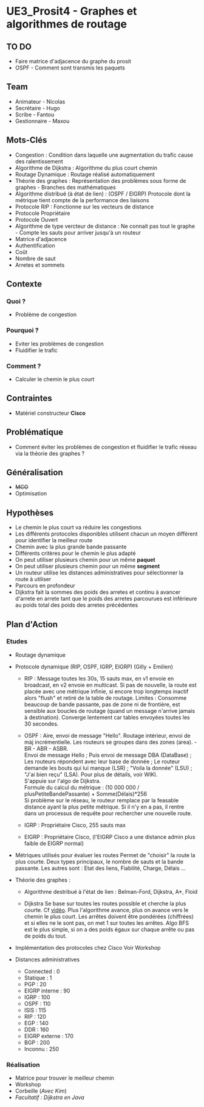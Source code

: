 # UE3_Prosit4 - Graphes et algorithmes de routage

## TO DO
  * Faire matrice d'adjacence du graphe du prosit
  * OSPF - Comment sont transmis les paquets

## Team
 * Animateur - Nicolas
 * Secrétaire - Hugo
 * Scribe - Fantou
 * Gestionnaire - Maxou

## Mots-Clés
 * Congestion : Condition dans laquelle une augmentation du trafic cause des ralentissement
 * Algorithme de Dijkstra : Algorithme du plus court chemin
 * Routage Dynamique : Routage réalisé automatiquement
 * Théorie des graphes : Représentation des problèmes sous forme de graphes - Branches des mathématiques
 * Algorithme distribué (à état de lien) : (OSPF / EIGRP) Protocole dont la métrique tient compte de la performance des liaisons
 * Protocole RIP : Fonctionne sur les vecteurs de distance
 * Protocole Propriétaire
 * Protocole Ouvert
 * Algorithme de type vercteur de distance : Ne connait pas tout le graphe - Compte les sauts pour arriver jusqu'à un routeur
 * Matrice d'adjacence
 * Authentification
 * Coût
 * Nombre de saut
 * Arretes et sommets

## Contexte
### Quoi ?
 * Problème de congestion

### Pourquoi ?
 * Eviter les problèmes de congestion
 * Fluidifier le trafic

### Comment ?
 * Calculer le chemin le plus court

## Contraintes
 * Matériel constructeur **Cisco**

## Problématique
 * Comment éviter les problèmes de congestion et fluidifier le trafic réseau via la théorie des graphes ?

## Généralisation
 * ~~MCO~~
 * Optimisation

## Hypothèses
 * Le chemin le plus court va réduire les congestions
 * Les différents protocoles disponibles utilisent chacun un moyen différent pour identifier la meilleur route
 * Chemin avec la plus grande bande passante
 * Différents critères pour le chemin le plus adapté
 * On peut utiliser plusieurs chemin pour un même **paquet**
 * On peut utiliser plusieurs chemin pour un même **segment**
 * Un routeur utilise les distances administratives pour sélectionner la route à utiliser
 * Parcours en profondeur
 * Dijkstra fait la sommes des poids des arretes et continu à avancer d'arrete en arrete tant que le poids des arretes parcourues est inférieure au poids total des poids des arretes précédentes

## Plan d'Action
### Etudes
 * Routage dynamique

 * Protocole dynamique (RIP, OSPF, IGRP, EIGRP) (Gilly + Emilien)
 	 * RIP : Message toutes les 30s, 15 sauts max, en v1 envoie en broadcast, en v2 envoie en multicast. Si pas de nouvelle, la route est placée avec une métrique infinie, si encore trop longtemps inactif alors "flush" et retiré de la table de routage. Limites : Consomme beaucoup de bande passante, pas de zone ni de frontière, est sensible aux boucles de routage (quand un message n'arrive jamais à destination). Converge lentement car tables envoyées toutes les 30 secondes.

 	 * OSPF : Aire, envoi de message "Hello". Routage intérieur, envoi de màj incrémentielle. Les routeurs se groupes dans des zones (area).  - BR - ABR - ASBR.  
 	 Envoi de message Hello ; Puis envoi de message DBA (DataBase) ; Les routeurs répondent avec leur base de donnée ; Le routeur demande les bouts qui lui manque (LSR) ; "Voila la donnée" (LSU) ; "J'ai bien reçu" (LSA). Pour plus de détails, voir WIKI.  
 	 S'appuie sur l'algo de Dijkstra.  
 	 Formule du calcul du métrique : (10 000 000 / plusPetiteBandePassante) + Somme(Délais)\*256  
 	 Si problème sur le réseau, le routeur remplace par la feasable distance ayant la plus petite métrique. Si il n'y en a pas, il rentre dans un processus de requête pour rechercher une nouvelle route.

 	 * IGRP : Propriétaire Cisco, 255 sauts max

 	 * EIGRP : Propriétaire Cisco, (l'EIGRP Cisco a une distance admin plus faible de EIGRP normal)

 * Métriques utilisés pour évaluer les routes
 	Permet de "choisir" la route la plus courte. Deux types principaux, le nombre de sauts et la bande passante. Les autres sont : Etat des liens, Fiabilité, Charge, Délais ...

 * Théorie des graphes :
	 * Algorithme destribué à l'état de lien : Belman-Ford, Dijkstra, A\*, Floid

	 * Dijkstra
	 Se base sur toutes les routes possible et cherche la plus courte. Cf [vidéo](https://www.youtube.com/watch?time_continue=2&v=rHylCtXtdNs). Plus l'algorithme avance, plus on avance vers le chemin le plus court. Les arrêtes doivent être pondérées (chiffrées) et si elles ne le sont pas, on met 1 sur toutes les arrêtes. Algo BFS est le plus simple, si on a des poids égaux sur chaque arrête ou pas de poids du tout.

 * Implémentation des protocoles chez Cisco
 	Voir Workshop

 * Distances administratives

 	 * Connected : 0
 	 * Statique : 1
 	 * PGP : 20
 	 * EIGRP interne : 90
 	 * IGRP : 100
 	 * OSPF : 110
 	 * ISIS : 115
 	 * RIP : 120
 	 * EGP : 140
 	 * DDR : 160
 	 * EIGRP externe : 170
 	 * BGP : 200
 	 * Inconnu : 250

### Réalisation
 * Matrice pour trouver le meilleur chemin
 * Workshop
 * Corbeille (*Avec Kim*)
 * *Facultatif : Dijkstra en Java*